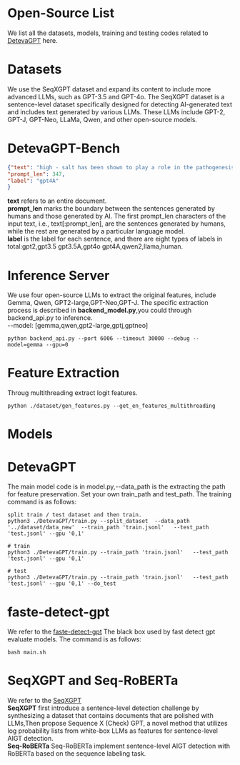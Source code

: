 # Open-Source List
We list all the datasets, models, training and testing codes related to [DetevaGPT](https://github.com/caseware66/DetevaGPT/tree/master/DetevaGPT/dataset/DetevaGPT-Bench/data) here.
# Datasets
We use the SeqXGPT dataset and expand its content to include more advanced LLMs, such as GPT-3.5 and GPT-4o. The SeqXGPT dataset is a sentence-level dataset specifically designed for detecting AI-generated text and includes text generated by various LLMs. These LLMs include GPT-2, GPT-J, GPT-Neo, LLaMa, Qwen, and other open-source models.
# DetevaGPT-Bench
```json
{"text": "high - salt has been shown to play a role in the pathogenesis of autoimmune disease . in this study , we investigated the effect of high - salt on the production of inflammatory mediators by arpe-19 cells and the possible mechanisms involved . arpe-19 cells were cultured with lps in dmem to which extra nacl had been added ( 20  mm and 40  mm ) .  High salt intake has been linked to the development of autoimmune diseases. In our study, we explored how high salt levels affect the production of inflammatory mediators in ARPE-19 cells and delved into the possible underlying mechanisms. We cultured ARPE-19 cells with LPS in DMEM, adding extra NaCl at concentrations of 20 mM and 40 mM.\n\nThe cells were incubated for 24 hours, after which we collected the supernatants and used ELISA to detect inflammatory cytokines. We also performed an MTT assay to check cell viability, ensuring that any observed effects weren't due to cytotoxicity.\n\nOur findings indicated that higher salt conditions significantly boosted the production of pro-inflammatory cytokines like IL-6 and TNF-\u03b1 in a dose-dependent manner. Additionally, we noticed an upregulation in the NF-\u03baB signaling pathway, suggesting it may play a role in the inflammatory response triggered by high salt.\n\nTo understand the mechanisms further, we conducted a Western blot analysis to observe the expression levels of key proteins in the NF-\u03baB pathway. We discovered that high salt conditions caused increased phosphorylation of I\u03baB\u03b1, indicating activation of NF-\u03baB.\n\nIn conclusion, our study suggests that high salt levels can heighten inflammatory responses in ARPE-19 cells through the activation of the NF-\u03baB signaling pathway. These insights shed light on how a high salt diet might contribute to the development of autoimmune diseases.",  
"prompt_len": 347,  
"label": "gpt4A"  
}
```
**text** refers to an entire document.  
**prompt_len** marks the boundary between the sentences generated by humans and those generated by AI. The first prompt_len characters of the input text, i.e., text[:prompt_len], are the sentences generated by humans, while the rest are generated by a particular language model.  
**label** is the label for each sentence, and there are eight types of labels in total:gpt2,gpt3.5 gpt3.5A,gpt4o gpt4A,qwen2,llama,human.  

# Inference Server
We use four open-source LLMs to extract the original features, include Gemma, Qwen, GPT2-large,GPT-Neo,GPT-J. The specific extraction process is described in **backend_model.py**,you could through backend_api.py to inference.  
--model: [gemma,qwen,gpt2-large,gptj,gptneo]
```plaintext
python backend_api.py --port 6006 --timeout 30000 --debug --model=gemma --gpu=0
```
# Feature Extraction 
Throug multithreading extract logit features.
```plaintext
python ./dataset/gen_features.py --get_en_features_multithreading
```
# Models
# DetevaGPT
The main model code is in model.py,--data_path is the extracting the path for feature preservation. Set your own train_path and test_path. The training command is as follows:
```plaintext
split train / test dataset and then train.
python3 ./DetevaGPT/train.py --split_dataset  --data_path '../dataset/data_new'  --train_path 'train.jsonl'   --test_path 'test.jsonl' --gpu '0,1'

# train
python3 ./DetevaGPT/train.py --train_path 'train.jsonl'   --test_path 'test.jsonl' --gpu '0,1'

# test
python3 ./DetevaGPT/train.py --train_path 'train.jsonl'   --test_path 'test.jsonl' --gpu '0,1' --do_test
```
# faste-detect-gpt
We refer to the [faste-detect-gpt](https://github.com/baoguangsheng/fast-detect-gpt) The black box used by fast detect gpt evaluate models.
The command is as follows:
```plaintext
bash main.sh
```
# SeqXGPT and Seq-RoBERTa
We refer to the [SeqXGPT](https://github.com/Jihuai-wpy/SeqXGPT)   
**SeqXGPT** first introduce a sentence-level detection challenge by synthesizing a dataset that contains documents that are polished with LLMs,Then  propose Sequence X (Check) GPT, a novel method that utilizes log probability lists from white-box LLMs as features for sentence-level AIGT detection.  
**Seq-RoBERTa** Seq-RoBERTa implement sentence-level AIGT detection with RoBERTa based on the sequence labeling task.   

